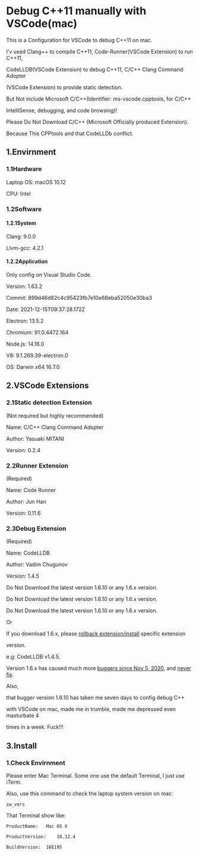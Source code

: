 
# Debug C++11 manually with VSCode(mac)

This is a Configuration for VSCode to debug C++11 on mac. 

I'v used Clang++ to compile C++11, Code-Runner(VSCode Extension) to run C++11,

CodeLLDB(VSCode Extension) to debug C++11, C/C++ Clang Command Adopter

(VSCode Extension) to provide static detection.

But Not include Microsoft C/C++(Identifier: ms-vscode.cpptools, for C/C++ 

IntelliSense, debugging, and code browsing)!

Please Do Not Download  C/C++ (Microsoft Officially produced Extension).

Because This CPPtools and that CodeLLDb conflict.

## 1.Envirnment

### 1.1Hardware

Laptop OS: macOS 10.12

CPU: Intel

### 1.2Software

#### 1.2.1System

Clang: 9.0.0

Llvm-gcc: 4.2.1

#### 1.2.2Application

Only config on Visual Studio Code.

Version: 1.63.2

Commit: 899d46d82c4c95423fb7e10e68eba52050e30ba3

Date: 2021-12-15T09:37:28.172Z

Electron: 13.5.2

Chromium: 91.0.4472.164

Node.js: 14.16.0

V8: 9.1.269.39-electron.0

OS: Darwin x64 16.7.0

## 2.VSCode Extensions

### 2.1Static detection Extension

(Not required but highly recommended)

Name: C/C++ Clang Command Adopter

Author: Yasuaki MITANI

Version: 0.2.4

### 2.2Runner Extension

(Required)

Name: Code Runner

Author: Jun Han

Version: 0.11.6

### 2.3Debug Extension

(Required)

Name: CodeLLDB

Author: Vadim Chugunov

Version: 1.4.5

Do Not Download the latest version 1.6.10 or any 1.6.x version.

Do Not Download the latest version 1.6.10 or any 1.6.x version.

Do Not Download the latest version 1.6.10 or any 1.6.x version.

Or 

If you download 1.6.x, please [rollback extension/install](https://stackoverflow.com/questions/42626065/vs-code-how-to-rollback-extension-install-specific-extension-version) specific extension 

version.

e.g: CodeLLDB v1.4.5.

Version 1.6.x has caused much more [buggers since Nov 5, 2020](https://github.com/vadimcn/vscode-lldb/issues/387), and [never fix](https://github.com/NixOS/nixpkgs/issues/148946).

Also, 

that bugger version 1.6.10 has taken me seven days to config debug C++

with VSCode on mac, made me in trumble, made me depressed even masturbate 4 

times in a week. Fuck!!!

## 3.Install

### 1.Check Envirnment

Please enter Mac Terminal. Some one use the default Terminal, I just use iTerm.

Also, use this command to check the laptop system version on mac:

`sw_vers`

That Terminal show like:

`ProductName:	Mac OS X`

`ProductVersion:	10.12.4`

`BuildVersion:	16E195`